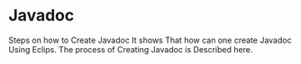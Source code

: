 # Javadoc
Steps on how to Create Javadoc
It shows That how can one create Javadoc Using Eclips.
The process of Creating Javadoc is Described here.
